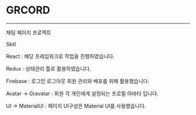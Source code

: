 # GRCORD

---

채팅 페이지 프로젝트

Skill

React : 해당 프레임워크로 작업을 진행하였습니다.

Redux : 상태관리 툴로 활용하였습니다.

Firebase : 로그인 로그아웃 회원 관리와 배포를 위해 활용했습니다.

Avatar -> Gravatar : 회원 각 개인에게 설정되는 프로필 아바타 입니다.

UI -> MaterialUI : 페이지 UI구성은 Material UI를 사용했습니다.
